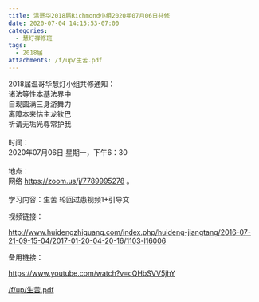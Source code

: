 ```yaml
---
title: 温哥华2018届Richmond小组2020年07月06日共修
date: 2020-07-04 14:15:53-07:00
categories:
  - 慧灯禅修班
tags:
  - 2018届
attachments: /f/up/生苦.pdf
---
```

2018届温哥华慧灯小组共修通知：\
诸法等性本基法界中\
自现圆满三身游舞力\
离障本来怙主龙钦巴\
祈请无垢光尊常护我\
\
时间：\
2020年07月06日 星期一，下午6：30\
\
地点：\
网络 <https://zoom.us/j/7789995278> 。\
\
学习内容：生苦 轮回过患视频1+引导文

视频链接：

<!--StartFragment-->

<http://www.huidengzhiguang.com/index.php/huideng-jiangtang/2016-07-21-09-15-04/2017-01-20-04-20-16/1103-l16006>

<!--EndFragment-->

备用链接：

<!--StartFragment-->

<https://www.youtube.com/watch?v=cQHbSVV5jhY>

<!--EndFragment-->

[/f/up/生苦.pdf](https://hdvblob.blob.core.windows.net/hdv/f/up/生苦.pdf)